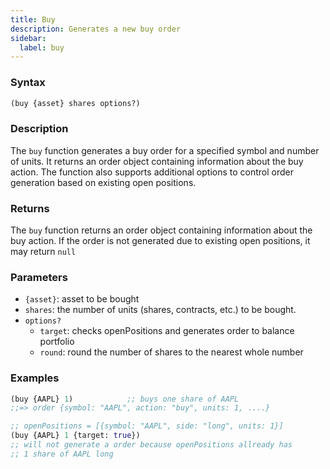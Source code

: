 ```yaml
---
title: Buy
description: Generates a new buy order
sidebar:
  label: buy
---
```


### Syntax

```clojure
(buy {asset} shares options?)
```

### Description

The `buy` function generates a buy order for a specified symbol and number of units. It returns an order object containing information about the buy action.
The function also supports additional options to control order generation based on existing open positions.

### Returns

The `buy` function returns an order object containing information about the buy action. If the order is not generated due to existing open positions, it may return `null`&#x20;

### Parameters

- `{asset}`: asset to be bought
- `shares`: the number of units (shares, contracts, etc.) to be bought.
- `options?`
  - `target`: checks openPositions and generates order to balance portfolio
  - `round`: round the number of shares to the nearest whole number

### Examples

```clojure
(buy {AAPL} 1)            ;; buys one share of AAPL
;;=> order {symbol: "AAPL", action: "buy", units: 1, ....}

;; openPositions = [{symbol: "AAPL", side: "long", units: 1}]
(buy {AAPL} 1 {target: true})
;; will not generate a order because openPositions allready has
;; 1 share of AAPL long
```